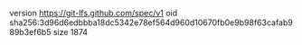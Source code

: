 version https://git-lfs.github.com/spec/v1
oid sha256:3d96d6edbbba18dc5342e78ef564d960d10670fb0e9b98f63cafab989b3ef6b5
size 1874
